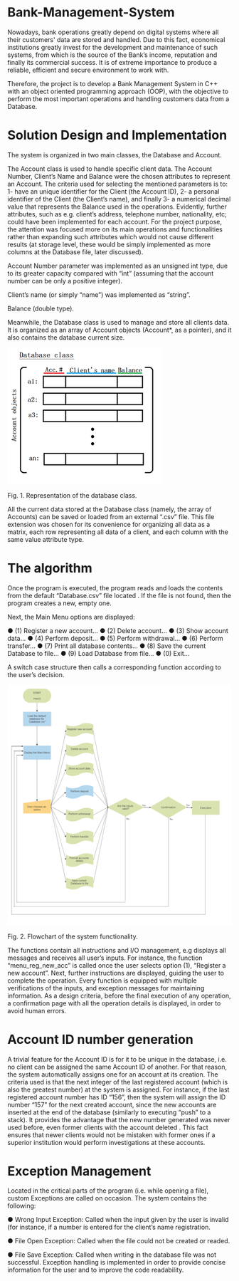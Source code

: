 # Bank-Management-System

Nowadays, bank operations greatly depend on digital systems where all their customers' data are stored and handled. Due to this fact, economical institutions greatly invest for the development and maintenance of such systems, from which is the source of the Bank’s income, reputation and finally its commercial success. It is of extreme importance to produce a reliable, efficient and secure environment to work with.

Therefore, the project is to develop a Bank Management System in C++ with an object oriented programming approach (OOP), with the objective to perform the most important operations and handling customers data from a Database. 

# Solution Design and Implementation

The system is organized in two main classes, the Database and Account. 

The Account class is used to handle specific client data. The Account Number, Client’s Name and Balance were the chosen attributes to represent an Account. The criteria used for selecting the mentioned parameters is to:
1- have an unique identifier for the Client (the Account ID), 
2- a personal identifier of the Client (the Client’s name), and finally
3- a numerical decimal value that represents the Balance used in the operations.
Evidently, further attributes, such as e.g. client’s address, telephone number, nationality, etc; could have been implemented for each account. For the project purpose, the attention was focused more on its main operations and functionalities rather than expanding such attributes which would not cause different results (at storage level, these would be simply implemented as more columns at the Database file, later discussed).

 Account Number parameter was implemented as an unsigned int type, due to its greater capacity compared with “int” (assuming that the account number can be only a positive integer).

 Client’s name (or simply “name”) was implemented as “string”.

 Balance (double type). 

Meanwhile, the Database class is used to manage and store all clients data. It is organized as an array of Account objects (Account*, as a pointer), and it also contains the database current size.

![Demo](./docs/images/db_class.png)

Fig. 1. Representation of the database class.


All the current data stored at the Database class (namely, the array of Accounts) can be saved or loaded from an external “.csv” file. This file extension was chosen for its convenience for organizing all data as a matrix, each row representing all data of a client, and each column with the same value attribute type.

# The algorithm

Once the program is executed, the program reads and loads the contents from the default “Database.csv” file located . If the file is not found, then the program creates a new, empty one. 
	
Next, the Main Menu options are displayed:

●	(1) Register a new account...
●	(2) Delete account...
●	(3) Show account data...
●	(4) Perform deposit...
●	(5) Perform withdrawal...
●	(6) Perform transfer...
●	(7) Print all database contents...
●	(8) Save the current Database to file...
●	(9) Load Database from file...
●	(0) Exit…

A switch case structure then calls a corresponding function according to the user’s decision. 

![Demo](./docs/images/flowchart.png)

Fig. 2. Flowchart of the system functionality.

The functions contain all instructions and I/O management, e.g displays all messages and receives all user’s inputs. 
For instance, the function “menu_reg_new_acc” is called once the user selects option (1), “Register a new account”. Next, further instructions are displayed, guiding the user to complete the operation.
Every function is equipped with multiple verifications of the inputs, and exception messages for maintaining information.
As a design criteria, before the final execution of any operation, a confirmation page with all the operation details is displayed, in order to avoid human errors.


# Account ID number generation

A trivial feature for the Account ID is for it to be unique in the database, i.e. no client can be assigned the same Account ID of another.
For that reason, the system automatically assigns one for an account at its creation. The criteria used is that the next integer of the last registered account (which is also the greatest number) at the system is assigned.
For instance, if the last registered account number has ID “156”, then the system will assign the ID number “157” for the next created account, since the new accounts are inserted at the end of the database (similarly to executing “push” to a stack).
It provides the advantage that the new number generated was never used before, even former clients with the account deleted . This fact ensures that newer clients would not be mistaken with former ones if a superior institution would perform investigations at these accounts.

# Exception Management

Located in the critical parts of the program (i.e. while opening a file), custom Exceptions are called on occasion. The system contains the following:

●	Wrong Input Exception: Called when the input given by the user is invalid (for instance, if a number is entered for the client’s name registration. 


●	File Open Exception: Called when the file could not be created or readed.

●	File Save Exception: Called when writing in the database file was not successful.
Exception handling is implemented in order to provide concise information for the user and to improve the code readability. 


